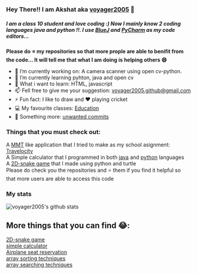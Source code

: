 ### Hey There!! I am Akshat aka [voyager2005] 👋
##### I am a class 10 student and love coding :) Now I mainly know 2 coding languages java and python !!. I use [BlueJ] and [PyCharm] as my code editors...
 **Please do ⭐ my repositories so that more prople are able to benifit from the code... It will tell me that what I am doing is helping others 😄**
- 🔭 I’m currently working on: A camera scanner using open cv-python.
- 🌱 I’m currently learning pyhton, java and open cv
- 📖 What i want to learn: HTML, javascript 
- 📫 Fell free to give me your suggestion: voyager2005.github@gmail.com 
- ⚡ Fun fact: I like to draw and ❤ playing cricket
- 💻 My favourite classes: [Education]
- 🎃 Something more: [unwanted commits] 

### Things that you must check out:
A [MMT] like application that I tried to make as my school asignment: [Travelocity]  
A Simple calculator that I programmed in both [java] and [python] languages 
<br />A [2D-snake game] that I made using python and turtle
<br />
Please do check you the repositories and ⭐ them if you find it helpful so that more users are able to access this code

### My stats
![voyager2005's github stats](https://github-readme-stats.vercel.app/api?username=voyager2005&show_icons=true&theme=tokyonight&bg_color=0d1117&text_color=ffffff&icon_color=ab6eef)

## More things that you can find 😂:
[2D-snake game]
<br />[simple calculator]
<br />[Airplane seat reservation]
<br />[array sorting techniques]
<br />[array searching techniques]

[Simple calculator]: https://github.com/voyager2005/simple-calculator.git
[Education]: http://www.techsparx.guru/
[voyager2005]: https://github.com/voyager2005
[java]: https://github.com/voyager2005/simple-calculator-java
[python]: https://github.com/voyager2005/simple-calculator-python
[BlueJ]: https://bluej.org/
[PyCharm]: https://www.jetbrains.com/pycharm/
[MMT]: https://en.wikipedia.org/wiki/MakeMyTrip
[Travelocity]: https://github.com/voyager2005/travel-accommodation
[2D-snake game]: https://github.com/voyager2005/2D-snake-game.git
[unwanted commits]: https://github.com/voyager2005/voyager2005/blob/main/about-commits.txt
[Airplane seat reservation]: https://github.com/voyager2005/aeroplane-seat-reservation.git
[array sorting techniques]: https://github.com/voyager2005/java-sorting-techiniques.git
[array searching techniques]: https://github.com/voyager2005/java-searching-techiniques.git
